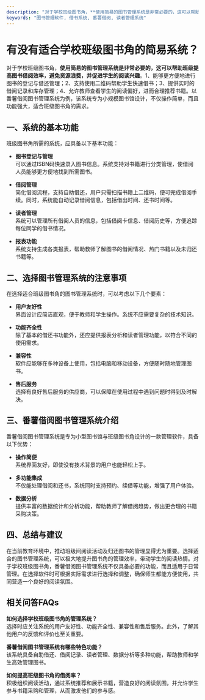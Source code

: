 ```yaml
---
description: "对于学校班级图书角，**使用简易的图书管理系统是非常必要的，这可以帮助班级提高图书借阅效率，避免资源浪费，并促进学生的阅读兴趣**。1、能够更方便地进行图书的登记与借还管理；2、支持使用二维码帮助学生快速借书；3、提供实时的借阅记录和库存管理；4、允许教师查看学生的阅读偏好，进而合理推荐书籍。以番薯借阅图书管理系统为例，该系统专为小规模图书馆设计，不仅操作简单，而且功能强大，适合班级图书角的需求。"
keywords: "图书管理软件, 借书系统, 番薯借阅, 读者管理系统"
---
```

# 有没有适合学校班级图书角的简易系统？

对于学校班级图书角，**使用简易的图书管理系统是非常必要的，这可以帮助班级提高图书借阅效率，避免资源浪费，并促进学生的阅读兴趣**。1、能够更方便地进行图书的登记与借还管理；2、支持使用二维码帮助学生快速借书；3、提供实时的借阅记录和库存管理；4、允许教师查看学生的阅读偏好，进而合理推荐书籍。以番薯借阅图书管理系统为例，该系统专为小规模图书馆设计，不仅操作简单，而且功能强大，适合班级图书角的需求。

## 一、系统的基本功能

班级图书角所需的系统，应具备以下基本功能：

- **图书登记与管理**  
  可以通过ISBN码快速录入图书信息。系统支持对书籍进行分类管理，使借阅人员能够更方便地找到所需图书。

- **借阅管理**  
  简化借阅流程，支持自助借还，用户只需扫描书籍上二维码，便可完成借阅手续。同时，系统能自动记录借阅信息，包括借出时间、还书时间等。

- **读者管理**  
  系统可以管理所有借阅人员的信息，包括借阅卡信息、借阅历史等，方便追踪每位同学的借书情况。

- **报表功能**  
  系统支持生成各类报表，帮助教师了解图书的借阅情况、热门书籍以及未归还书籍等。

## 二、选择图书管理系统的注意事项

在选择适合班级图书角的图书管理系统时，可以考虑以下几个要素：

- **用户友好性**  
  界面设计应简洁直观，便于教师和学生操作。系统不应需要复杂的技术知识。

- **功能齐全性**  
  除了基本的借还书功能外，还应提供报表分析和读者管理功能，以符合不同的使用需求。

- **兼容性**  
  软件应能够在多种设备上使用，包括电脑和移动设备，方便随时随地管理图书。

- **售后服务**  
  选择有良好售后服务的供应商，可以保障在使用过程中遇到问题时得到及时解决。

## 三、番薯借阅图书管理系统介绍

番薯借阅图书管理系统是专为小型图书馆与班级图书角设计的一款管理软件，具备以下优势：

- **操作简便**  
  系统界面友好，即使没有技术背景的用户也能轻松上手。

- **多功能集成**  
  不仅能处理借阅和还书，系统同时支持预约、续借等功能，增强了用户体验。

- **数据分析**  
  提供丰富的数据统计和分析功能，帮助教师了解借阅趋势，做出更合理的书籍采购决策。

## 四、总结与建议

在当前教育环境中，推动班级间阅读活动及归还图书的管理显得尤为重要。选择适合的图书管理系统，可以极大地提升图书角的管理效率，带动学生的阅读热情。对于学校班级图书角，番薯借阅图书管理系统不仅具备必要的功能，而且适用于日常管理。在选择软件时可根据实际需求进行选择和调整，确保师生都能方便使用，共同营造一个良好的阅读氛围。

## 相关问答FAQs

**如何选择学校班级图书角的管理系统？**  
选择时应关注系统的用户友好性、功能齐全性、兼容性和售后服务。此外，了解其他用户的反馈和评价也至关重要。

**番薯借阅图书管理系统有哪些特色功能？**  
该系统具备自助借还、借阅记录、读者管理、数据分析等多种功能，帮助教师和学生高效管理图书。

**如何提高班级图书角的借阅率？**  
积极组织阅读活动，通过系统推荐和展示书籍，营造良好的阅读氛围，并允许学生参与书籍采购和管理，从而激发他们的参与感。
